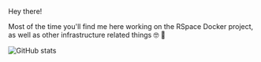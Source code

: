 Hey there! 

Most of the time you'll find me here working on the RSpace Docker project, as well as other infrastructure related things 🤓 🐧

![GitHub stats](https://github-readme-stats.vercel.app/api?username=tuxRamon&show_icons=true)  
